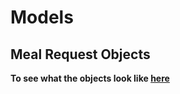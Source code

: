 # Models

## Meal Request Objects
**To see what the objects look like [here](src/kotlin/edu/byu/mealplanningassistant/models/Recipe.kt)**

